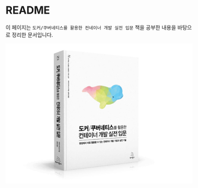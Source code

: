 # README

이 페이지는 `도커/쿠버네티스를 활용한 컨네이너 개발 실전 입문` 책을 공부한 내용을 바탕으로 정리한 문서입니다.

![](.gitbook/assets/image%20%282%29.png)

